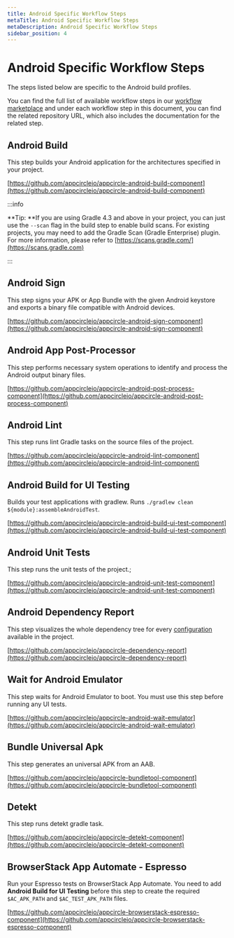 ```yaml
---
title: Android Specific Workflow Steps
metaTitle: Android Specific Workflow Steps
metaDescription: Android Specific Workflow Steps
sidebar_position: 4
---
```

# Android Specific Workflow Steps

The steps listed below are specific to the Android build profiles.

You can find the full list of available workflow steps in our [workflow marketplace](https://github.com/appcircleio/appcircle-workflow-components) and under each workflow step in this document, you can find the related repository URL, which also includes the documentation for the related step.

## Android Build

This step builds your Android application for the architectures specified in your project.

[https://github.com/appcircleio/appcircle-android-build-component](https://github.com/appcircleio/appcircle-android-build-component)

:::info


**Tip: **If you are using Gradle 4.3 and above in your project, you can just use the `--scan` flag in the build step to enable build scans. For existing projects, you may need to add the Gradle Scan (Gradle Enterprise) plugin. For more information, please refer to [https://scans.gradle.com/](https://scans.gradle.com)

:::

## Android Sign

This step signs your APK or App Bundle with the given Android keystore and exports a binary file compatible with Android devices.

[https://github.com/appcircleio/appcircle-android-sign-component](https://github.com/appcircleio/appcircle-android-sign-component)

## Android App Post-Processor

This step performs necessary system operations to identify and process the Android output binary files.

[https://github.com/appcircleio/appcircle-android-post-process-component](https://github.com/appcircleio/appcircle-android-post-process-component)

## Android Lint

This step runs lint Gradle tasks on the source files of the project.

[https://github.com/appcircleio/appcircle-android-lint-component](https://github.com/appcircleio/appcircle-android-lint-component)

## Android Build for UI Testing

Builds your test applications with gradlew. Runs `./gradlew clean ${module}:assembleAndroidTest`.

[https://github.com/appcircleio/appcircle-android-build-ui-test-component](https://github.com/appcircleio/appcircle-android-build-ui-test-component)

## Android Unit Tests

This step runs the unit tests of the project.;

[https://github.com/appcircleio/appcircle-android-unit-test-component](https://github.com/appcircleio/appcircle-android-unit-test-component)

## Android Dependency Report

This step visualizes the whole dependency tree for every [configuration](https://docs.gradle.org/current/userguide/declaring\_dependencies.html#sec:what-are-dependency-configurations) available in the project.

[https://github.com/appcircleio/appcircle-dependency-report](https://github.com/appcircleio/appcircle-dependency-report)

## Wait for Android Emulator

This step waits for Android Emulator to boot. You must use this step before running any UI tests.

[https://github.com/appcircleio/appcircle-android-wait-emulator](https://github.com/appcircleio/appcircle-android-wait-emulator)

## Bundle Universal Apk

This step generates an universal APK from an AAB.

[https://github.com/appcircleio/appcircle-bundletool-component](https://github.com/appcircleio/appcircle-bundletool-component)

## Detekt

This step runs detekt gradle task.

[https://github.com/appcircleio/appcircle-detekt-component](https://github.com/appcircleio/appcircle-detekt-component)

## BrowserStack App Automate - Espresso

Run your Espresso tests on BrowserStack App Automate. You need to add **Android Build for UI Testing** before this step to create the required `$AC_APK_PATH` and `$AC_TEST_APK_PATH` files.

[https://github.com/appcircleio/appcircle-browserstack-espresso-component](https://github.com/appcircleio/appcircle-browserstack-espresso-component)
